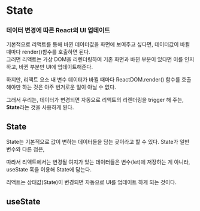 # State

### 데이터 변경에 따른 React의 UI 업데이트

기본적으로 리액트를 통해 바뀐 데이터값을 화면에 보여주고 싶다면, 데이터값이 바뀔 때마다 render()함수를 호출하면 된다.  
그러면 리액트는 가상 DOM을 리렌더링하여 기존 화면과 바뀐 부분이 있다면 이를 인지하고, 바뀐 부분만 UI에 업데이트해준다.

하지만, 리액트 요소 내 변수 데이터가 바뀔 때마다 ReactDOM.render() 함수를 호출해야만 하는 것은 아주 번거로운 일이 아닐 수 없다.

그래서 우리는, 데이터가 변경되면 자동으로 리액트의 리렌더링을 trigger 해 주는, **State**라는 것을 사용하게 된다.

## State

State는 기본적으로 값이 변하는 데이터들을 담는 곳이라고 할 수 있다.
State가 일반 변수와 다른 점은,

따라서 리액트에서는 변경될 여지가 있는 데이터들은 변수(let)에 저장하는 게 아니라, useState 훅을 이용해 State에 담는다.

리액트는 상태값(State)이 변경되면 자동으로 UI를 업데이트 하게 되는 것이다.

## useState
